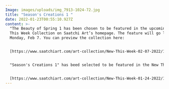 ```yaml
---
Image: images/uploads/img_7913-1024-72.jpg
title: "Season's Creations 1 "
date: 2022-01-23T00:55:10.927Z
content: >-
  "The Beauty of Spring 1 has been chosen to be featured in the upcoming New
  This Week Collection on Saatchi Art’s homepage. The feature will go live on
  Monday, Feb 7. You can preview the collection here: 


  [https://www.saatchiart.com/​art-collection/New-This-Week-​02-07-2022/153961/651611/view](https://www.saatchiart.com/art-collection/New-This-Week-02-07-2022/153961/651611/view)


  "Season's Creations 1" has beed selected to be featured in the New This Week collection. the feature go live on Monday, Jan 22nd.


  [https://www.saatchiart.com/​art-collection/New-This-Week-​01-24-2022/153961/645879/view](https://www.saatchiart.com/art-collection/New-This-Week-01-24-2022/153961/645879/view)
---
```

